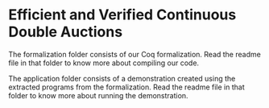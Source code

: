 # Efficient and Verified Continuous Double Auctions

The formalization folder consists of our Coq formalization. 
Read the readme file in that folder to know more about compiling our code.

The application folder consists of a demonstration created using the extracted programs from the formalization.
Read the readme file in that folder to know more about running the demonstration.
